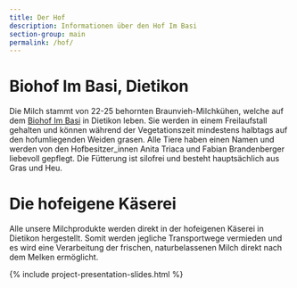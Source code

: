 ```yaml
---
title: Der Hof
description: Informationen über den Hof Im Basi
section-group: main
permalink: /hof/
---
```


# Biohof Im Basi, Dietikon

Die Milch stammt von 22-25 behornten Braunvieh-Milchkühen, welche auf
dem [Biohof Im Basi](http://www.hofkaeserei-imbasi.ch/) in Dietikon
leben. Sie werden in einem Freilaufstall gehalten und können während
der Vegetationszeit mindestens halbtags auf den hofumliegenden Weiden
grasen. Alle Tiere haben einen Namen und werden von den
Hofbesitzer_innen Anita Triaca und Fabian Brandenberger liebevoll
gepflegt. Die Fütterung ist silofrei und besteht hauptsächlich aus
Gras und Heu.

# Die hofeigene Käserei

Alle unsere Milchprodukte werden direkt in der hofeigenen Käserei
in Dietikon hergestellt. Somit werden jegliche Transportwege vermieden
und es wird eine Verarbeitung der frischen, naturbelassenen Milch direkt
nach dem Melken ermöglicht.

{% include project-presentation-slides.html %}
